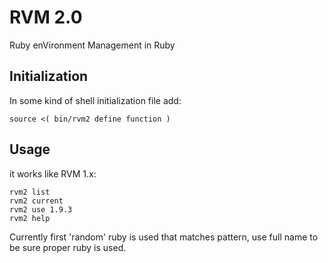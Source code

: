 # RVM 2.0

Ruby enVironment Management in Ruby

## Initialization

In some kind of shell initialization file add:

    source <( bin/rvm2 define function )

## Usage

it works like RVM 1.x:

    rvm2 list
    rvm2 current
    rvm2 use 1.9.3
    rvm2 help

Currently first 'random' ruby is used that matches pattern,
use full name to be sure proper ruby is used.
